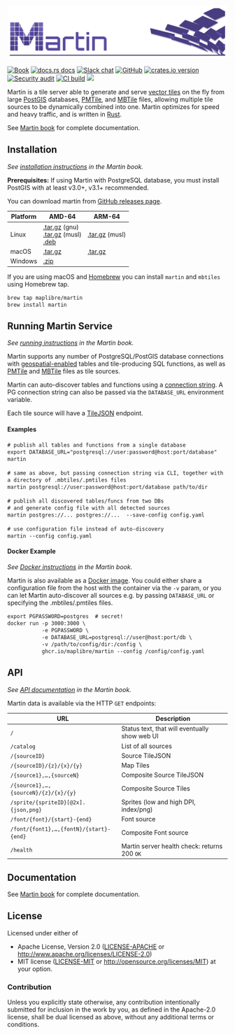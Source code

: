 [![Martin](https://raw.githubusercontent.com/maplibre/martin/main/logo.png)](https://maplibre.org/martin/)

[![Book](https://img.shields.io/badge/docs-Book-informational)](https://maplibre.org/martin)
[![docs.rs docs](https://docs.rs/martin/badge.svg)](https://docs.rs/martin)
[![Slack chat](https://img.shields.io/badge/Chat-on%20Slack-blueviolet)](https://slack.openstreetmap.us/)
[![GitHub](https://img.shields.io/badge/github-maplibre/martin-8da0cb?logo=github)](https://github.com/maplibre/martin)
[![crates.io version](https://img.shields.io/crates/v/martin.svg)](https://crates.io/crates/martin)
[![Security audit](https://github.com/maplibre/martin/workflows/Security%20audit/badge.svg)](https://github.com/maplibre/martin/security)
[![CI build](https://github.com/maplibre/martin/actions/workflows/ci.yml/badge.svg)](https://github.com/maplibre/martin/actions)
[![](https://img.shields.io/badge/Slack-%23maplibre--martin-2EB67D?logo=slack)](https://slack.openstreetmap.us/)

Martin is a tile server able to generate and serve [vector tiles](https://github.com/mapbox/vector-tile-spec) on the fly from large [PostGIS](https://github.com/postgis/postgis) databases, [PMTile](https://protomaps.com/blog/pmtiles-v3-whats-new), and [MBTile](https://github.com/mapbox/mbtiles-spec) files, allowing multiple tile sources to be dynamically combined into one. Martin optimizes for speed and heavy traffic, and is written in [Rust](https://github.com/rust-lang/rust).

See [Martin book](https://maplibre.org/martin/) for complete documentation.

## Installation
_See [installation instructions](https://maplibre.org/martin/10-installation.html) in the Martin book._

**Prerequisites:** If using Martin with PostgreSQL database, you must install PostGIS with at least v3.0+, v3.1+ recommended.


You can download martin from [GitHub releases page](https://github.com/maplibre/martin/releases).

| Platform | AMD-64                                                                                           | ARM-64                              |
|----------|--------------------------------------------------------------------------------------------------|-------------------------------------|
| Linux    | [.tar.gz][rl-linux-x64] (gnu)<br>[.tar.gz][rl-linux-x64-musl] (musl)<br>[.deb][rl-linux-x64-deb] | [.tar.gz][rl-linux-a64-musl] (musl) |
| macOS    | [.tar.gz][rl-macos-x64]                                                                          | [.tar.gz][rl-macos-a64]             |
| Windows  | [.zip][rl-win64-zip]                                                                             |                                     |

[rl-linux-x64]: https://github.com/maplibre/martin/releases/latest/download/martin-x86_64-unknown-linux-gnu.tar.gz
[rl-linux-x64-musl]: https://github.com/maplibre/martin/releases/latest/download/martin-x86_64-unknown-linux-musl.tar.gz
[rl-linux-x64-deb]: https://github.com/maplibre/martin/releases/latest/download/martin-Debian-x86_64.deb
[rl-linux-a64-musl]: https://github.com/maplibre/martin/releases/latest/download/martin-aarch64-unknown-linux-musl.tar.gz
[rl-macos-x64]: https://github.com/maplibre/martin/releases/latest/download/martin-x86_64-apple-darwin.tar.gz
[rl-macos-a64]: https://github.com/maplibre/martin/releases/latest/download/martin-aarch64-apple-darwin.tar.gz
[rl-win64-zip]: https://github.com/maplibre/martin/releases/latest/download/martin-x86_64-pc-windows-msvc.zip

If you are using macOS and [Homebrew](https://brew.sh/) you can install `martin` and `mbtiles` using Homebrew tap.

```shell
brew tap maplibre/martin
brew install martin
```

## Running Martin Service
_See [running instructions](https://maplibre.org/martin/20-run.html) in the Martin book._

Martin supports any number of PostgreSQL/PostGIS database connections with [geospatial-enabled](https://postgis.net/docs/using_postgis_dbmanagement.html#geometry_columns) tables and tile-producing SQL functions, as well as [PMTile](https://protomaps.com/blog/pmtiles-v3-whats-new) and [MBTile](https://github.com/mapbox/mbtiles-spec) files as tile sources.

Martin can auto-discover tables and functions using a [connection string](https://maplibre.org/martin/31-pg-connections.html). A PG connection string can also be passed via the `DATABASE_URL` environment variable.

Each tile source will have a [TileJSON](https://github.com/mapbox/tilejson-spec) endpoint.

#### Examples

```shell
# publish all tables and functions from a single database
export DATABASE_URL="postgresql://user:password@host:port/database"
martin

# same as above, but passing connection string via CLI, together with a directory of .mbtiles/.pmtiles files
martin postgresql://user:password@host:port/database path/to/dir

# publish all discovered tables/funcs from two DBs
# and generate config file with all detected sources
martin postgres://... postgres://...  --save-config config.yaml

# use configuration file instead of auto-discovery
martin --config config.yaml
```

#### Docker Example
_See [Docker instructions](https://maplibre.org/martin/22-run-with-docker.html) in the Martin book._

Martin is also available as a [Docker image](https://ghcr.io/maplibre/martin). You could either share a configuration file from the host with the container via the `-v` param, or you can let Martin auto-discover all sources e.g. by passing `DATABASE_URL` or specifying the .mbtiles/.pmtiles files.

```shell
export PGPASSWORD=postgres  # secret!
docker run -p 3000:3000 \
           -e PGPASSWORD \
           -e DATABASE_URL=postgresql://user@host:port/db \
           -v /path/to/config/dir:/config \
           ghcr.io/maplibre/martin --config /config/config.yaml
```

## API
_See [API documentation](https://maplibre.org/martin/40-using-endpoints.html) in the Martin book._

Martin data is available via the HTTP `GET` endpoints:

| URL                                     | Description                                   |
|-----------------------------------------|-----------------------------------------------|
| `/`                                     | Status text, that will eventually show web UI |
| `/catalog`                              | List of all sources                           |
| `/{sourceID}`                           | Source TileJSON                               |
| `/{sourceID}/{z}/{x}/{y}`               | Map Tiles                                     |
| `/{source1},…,{sourceN}`                | Composite Source TileJSON                     |
| `/{source1},…,{sourceN}/{z}/{x}/{y}`    | Composite Source Tiles                        |
| `/sprite/{spriteID}[@2x].{json,png}`    | Sprites (low and high DPI, index/png)         |
| `/font/{font}/{start}-{end}`            | Font source                                   |
| `/font/{font1},…,{fontN}/{start}-{end}` | Composite Font source                         |
| `/health`                               | Martin server health check: returns 200 `OK`  |

## Documentation
See [Martin book](https://maplibre.org/martin/) for complete documentation.

## License

Licensed under either of

* Apache License, Version 2.0 ([LICENSE-APACHE](LICENSE-APACHE) or <http://www.apache.org/licenses/LICENSE-2.0>)
* MIT license ([LICENSE-MIT](LICENSE-MIT) or <http://opensource.org/licenses/MIT>)
  at your option.

### Contribution

Unless you explicitly state otherwise, any contribution intentionally
submitted for inclusion in the work by you, as defined in the
Apache-2.0 license, shall be dual licensed as above, without any
additional terms or conditions.
